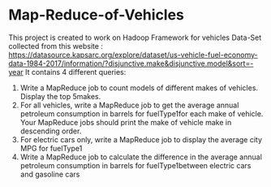 # Map-Reduce-of-Vehicles
This project is created to work on Hadoop Framework for vehicles Data-Set collected from this website :
https://datasource.kapsarc.org/explore/dataset/us-vehicle-fuel-economy-data-1984-2017/information/?disjunctive.make&disjunctive.model&sort=-year
It contains 4 different queries:
1. Write a MapReduce job to count models of different makes of vehicles. Display the top 5makes.
2. For all vehicles, write a MapReduce job to get the average annual petroleum consumption in barrels for fuelType1for each make of vehicle. Your MapReduce jobs should print the make of vehicle make in descending order. 
3. For electric cars only, write a MapReduce job to display the average city MPG for fuelType1   
4. Write a MapReduce job to calculate the difference in the average annual petroleum consumption in barrels for fuelType1between electric cars and gasoline cars 
 
